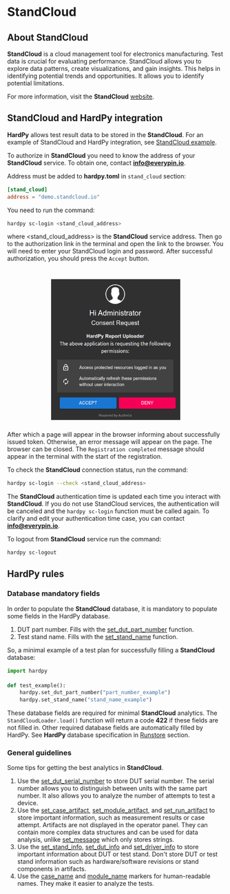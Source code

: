 # StandCloud

## About StandCloud

**StandCloud** is a cloud management tool for electronics manufacturing.
Test data is crucial for evaluating performance.
StandCloud allows you to explore data patterns, create visualizations, and gain insights.
This helps in identifying potential trends and opportunities.
It allows you to identify potential limitations.

For more information, visit the **StandCloud** [website](https://everypin.io/standcloud).

## StandCloud and HardPy integration

**HardPy** allows test result data to be stored in the **StandCloud**.
For an example of StandCloud and HardPy integration,
see [StandCloud example](../examples/stand_cloud.md).

To authorize in **StandCloud** you need to know the address of your **StandCloud** service.
To obtain one, contact **info@everypin.io**.

Address must be added to **hardpy.toml** in `stand_cloud` section:

```toml
[stand_cloud]
address = "demo.standcloud.io"
```

You need to run the command:

```bash
hardpy sc-login <stand_cloud_address>
```
where <stand_cloud_address> is the **StandCloud** service address.
Then go to the authorization link in the terminal and open the link to the browser.
You will need to enter your StandCloud login and password.
After successful authorization, you should press the `Accept` button.

<h1 align="center">
    <img src="https://raw.githubusercontent.com/everypinio/hardpy/main/docs/img/stand_cloud/stand_cloud_auth.png" alt="stand_cloud_auth" style="width:300px;">
</h1>

After which a page will appear in the browser informing about successfully issued token.
Otherwise, an error message will appear on the page.
The browser can be closed.
The `Registration completed` message should appear in the terminal with
the start of the registration.

To check the **StandCloud** connection status, run the command:

```bash
hardpy sc-login --check <stand_cloud_address>
```

The **StandCloud** authentication time is updated each time you interact with **StandCloud**.
If you do not use StandCloud services, the authentication will be canceled and the
`hardpy sc-login` function must be called again.
To clarify and edit your authentication time case, you can contact **info@everypin.io**.

To logout from **StandCloud** service run the command:

```bash
hardpy sc-logout
```

## HardPy rules

### Database mandatory fields

In order to populate the **StandCloud** database,
it is mandatory to populate some fields in the HardPy database.

1. DUT part number. Fills with the
   [set_dut_part_number](./pytest_hardpy.md#set_dut_part_number) function.
2. Test stand name. Fills with the
   [set_stand_name](./pytest_hardpy.md#set_stand_name) function.

So, a minimal example of a test plan for successfully filling a **StandCloud** database:

```python
import hardpy

def test_example():
    hardpy.set_dut_part_number("part_number_example")
    hardpy.set_stand_name("stand_name_example")
```

These database fields are required for minimal **StandCloud** analytics.
The `StandCloudLoader.load()` function will return a code **422** if these fields are not filled in.
Other required database fields are automatically filled by HardPy.
See **HardPy** database specification in [Runstore](./database.md#runstore-scheme) section.

### General guidelines

Some tips for getting the best analytics in **StandCloud**.

1. Use the [set_dut_serial_number](./pytest_hardpy.md#set_dut_serial_number)
   to store DUT serial number.
   The serial number allows you to distinguish between units with
   the same part number. It also allows you to analyze the
   number of attempts to test a device.
2. Use the [set_case_artifact](./pytest_hardpy.md#set_case_artifact),
   [set_module_artifact](./pytest_hardpy.md#set_module_artifact),
   and [set_run_artifact](./pytest_hardpy.md#set_run_artifact)
   to store important information, such as measurement results or case attempt.
   Artifacts are not displayed in the operator panel.
   They can contain more complex data structures and can be used
   for data analysis, unlike [set_message](./pytest_hardpy.md#set_message)
   which only stores strings.
3. Use the [set_stand_info](./pytest_hardpy.md#set_stand_info),
   [set_dut_info](./pytest_hardpy.md#set_dut_info) and
   [set_driver_info](./pytest_hardpy.md#set_driver_info)
   to store important information about DUT or test stand.
   Don't store DUT or test stand information such as hardware/software
   revisions or stand components in artifacts.
4. Use the [case_name](./pytest_hardpy.md#case_name)
   and [module_name](./pytest_hardpy.md#module_name)
   markers for human-readable names.
   They make it easier to analyze the tests.

